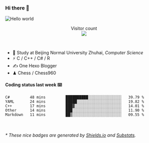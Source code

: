 ### Hi there 👋


<img src="https://raw.githubusercontent.com/sagar-viradiya/sagar-viradiya/master/resources/banner.png" alt="Hello world">
<p align="center"> 
  Visitor count<br/>
  <img src="https://profile-counter.glitch.me/youszoe/count.svg" />
</p>

<br/>


- 🍻  Study at Beijing Normal University Zhuhai, _Computer Science_
- ⚡  C / C++ / C# / R
- ✍️  One Hexo Blogger
- ♟  Chess / Chess960 


#### Coding status last week ⌨️

<!--START_SECTION:waka-->
```text
C#         48 mins         ██████████░░░░░░░░░░░░░░░   39.79 % 
YAML       24 mins         █████░░░░░░░░░░░░░░░░░░░░   19.82 % 
C++        17 mins         ███▓░░░░░░░░░░░░░░░░░░░░░   14.01 % 
Other      14 mins         ███░░░░░░░░░░░░░░░░░░░░░░   11.90 % 
Markdown   11 mins         ██▒░░░░░░░░░░░░░░░░░░░░░░   09.55 % 
```
<!--END_SECTION:waka-->

<br/>
<center><img src="http://ghchart.rshah.org/409ba5/yousazoe" alt="" /></center>


<h6>* These nice badges are generated by <a href="https://shields.io/">Shields.io</a> and <a href="https://github.com/spencerwooo/Substats">Substats</a>.</h6>
